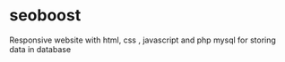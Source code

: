 # seoboost
Responsive website with html, css , javascript and php mysql for storing data in database
